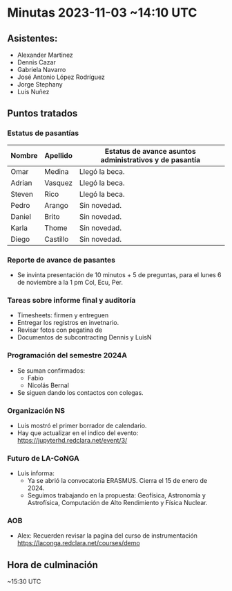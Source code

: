 # Minutas 2023-11-03 ~14:10 UTC

## Asistentes:
* Alexander Martinez
* Dennis Cazar
* Gabriela Navarro
* José Antonio López Rodríguez
* Jorge Stephany
* Luis Nuñez

## Puntos tratados

### Estatus de pasantías

| Nombre | Apellido | Estatus de avance asuntos administrativos y de pasantía |
| --- | --- | --- |
| Omar | Medina | Llegó la beca. |
| Adrian | Vasquez | Llegó la beca. |
| Steven | Rico | Llegó la beca. |
| Pedro | Arango | Sin novedad. |
| Daniel | Brito | Sin novedad. |
| Karla | Thome | Sin novedad. |
| Diego | Castillo | Sin novedad. |
    
### Reporte de avance de pasantes

* Se invinta presentación de 10 minutos + 5 de preguntas, para el lunes 6 de noviembre a la 1 pm Col, Ecu, Per.

### Tareas sobre informe final y auditoría

* Timesheets: firmen y entreguen
* Entregar los registros en invetnario.
* Revisar fotos con pegatina de 
* Documentos de subcontracting Dennis y LuisN

### Programación del semestre 2024A

* Se suman confirmados:
    * Fabio
    * Nicolás Bernal
* Se siguen dando los contactos con colegas.

### Organización NS
* Luis mostró el primer borrador de calendario.
* Hay que actualizar en el indico del evento: https://jupyterhd.redclara.net/event/3/

### Futuro de LA-CoNGA
* Luis informa:
    * Ya se abrió la convocatoria ERASMUS. Cierra el 15 de enero de 2024.
    * Seguimos trabajando en la propuesta: Geofísica, Astronomía y Astrofísica, Computación de Alto Rendimiento y Física Nuclear.

### AOB
* Alex: Recuerden revisar la pagina del curso de instrumentación https://laconga.redclara.net/courses/demo

## Hora de culminación
 ~15:30 UTC
